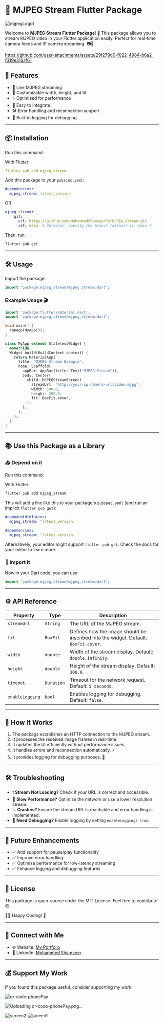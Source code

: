 # 📸 MJPEG Stream Flutter Package


![mjpegLogo1](https://github.com/user-attachments/assets/56b12d4c-f7d4-4379-ba0c-ba673acb6ba1)



Welcome to **MJPEG Stream Flutter Package**! 🚀 This package allows you to stream MJPEG video in your Flutter application easily. Perfect for real-time camera feeds and IP camera streaming. 📷🎥






https://github.com/user-attachments/assets/29f279d0-f022-4984-b6a2-f319e316af61



## 🌟 Features
- 📡 Live MJPEG streaming
- 🎨 Customizable width, height, and fit
- ⚡ Optimized for performance
- 🚀 Easy to integrate
- 🛠 Error handling and reconnection support
- 📜 Built-in logging for debugging

---

## 📦 Installation

Run this command:

With Flutter:

```yaml
flutter pub add mjpeg_stream
```



Add this package to your `pubspec.yaml`:

```yaml
dependencies:
  mjpeg_stream: latest_version
```


OR 

```yaml
mjpeg_stream:
    git:  
      url: https://github.com/MohammedShamseerPV/MJPEG-Stream.git
      ref: main  # Optional: specify the branch (default is 'main')

```

Then, run:
```sh
flutter pub get
```

---

## 🛠 Usage

Import the package:

```dart
import 'package:mjpeg_stream/mjpeg_stream.dart';
```

### Example Usage 🎬

```dart
import 'package:flutter/material.dart';
import 'package:mjpeg_stream/mjpeg_stream.dart';

void main() {
  runApp(MyApp());
}

class MyApp extends StatelessWidget {
  @override
  Widget build(BuildContext context) {
    return MaterialApp(
      title: 'MJPEG Stream Example',
      home: Scaffold(
        appBar: AppBar(title: Text("MJPEG Stream")),
        body: Center(
          child: MJPEGStreamScreen(
            streamUrl: "http://your-ip-camera-url/video.mjpg",
            width: 300.0,
            height: 200.0,
            fit: BoxFit.cover,
          ),
        ),
      ),
    );
  }
}
```

---

## 📚 Use this Package as a Library

### 📥 Depend on it
Run this command:

With Flutter:

```sh
flutter pub add mjpeg_stream
```

This will add a line like this to your package's `pubspec.yaml` (and run an implicit `flutter pub get`):

```yaml
dependedfdfdfncies:
  mjpeg_stream: ^latest_version
```
 
```yaml
dependencies:
  mjpeg_stream: ^latest_version
```

Alternatively, your editor might support `flutter pub get`. Check the docs for your editor to learn more.

### 📌 Import it
Now in your Dart code, you can use:

```dart
import 'package:mjpeg_stream/mjpeg_stream.dart';
```

---

## ⚙️ API Reference

| Property    | Type        | Description |
|------------|------------|-------------|
| `streamUrl` | `String` | The URL of the MJPEG stream. |
| `fit` | `BoxFit` | Defines how the image should be inscribed into the widget. Default: `BoxFit.cover`. |
| `width` | `double` | Width of the stream display. Default: `double.infinity`. |
| `height` | `double` | Height of the stream display. Default: `300.0`. |
| `timeout` | `Duration` | Timeout for the network request. Default: `5 seconds`. |
| `enableLogging` | `bool` | Enables logging for debugging. Default: `false`. |

---

## 🚀 How It Works

1. The package establishes an HTTP connection to the MJPEG stream.
2. It processes the received image frames in real-time.
3. It updates the UI efficiently without performance issues.
4. It handles errors and reconnection automatically. ⚡
5. It provides logging for debugging purposes. 📜

---

## 🛠 Troubleshooting

- ❗ **Stream Not Loading?** Check if your URL is correct and accessible.
- 🔴 **Slow Performance?** Optimize the network or use a lower resolution stream.
- 💥 **Crashes?** Ensure the stream URL is reachable and error handling is implemented.
- 📝 **Need Debugging?** Enable logging by setting `enableLogging: true`.

---

## 🎯 Future Enhancements

- ✅ Add support for pause/play functionality
- ✅ Improve error handling
- ✅ Optimize performance for low-latency streaming
- ✅ Enhance logging and debugging features

---

## 📝 License
This package is open-source under the MIT License. Feel free to contribute! 😊

👨‍💻 Happy Coding! 🚀

---

## 🔗 Connect with Me
- 🌐 Website: [My Portfolio](https://mohammedshamseerpv.github.io/)
- 💼 LinkedIn: [Mohammed Shamseer](https://www.linkedin.com/in/mohammed-shamseer-pv/)

---

## 💰 Support My Work
If you found this package useful, consider supporting my work:

![qr-code-phonePay](https://github.com/user-attachments/assets/c973da24-bddf-4c8b-9c25-9126e196e9eb)

![Uploading qr-code-phonePay.png…]()



![screen2](https://github.com/user-attachments/assets/570e1da7-6df2-4ede-81d9-dbb7f1b4259b)
![screen1](https://github.com/user-attachments/assets/81de7451-4d66-410e-a58b-b37ccd530ef1)



